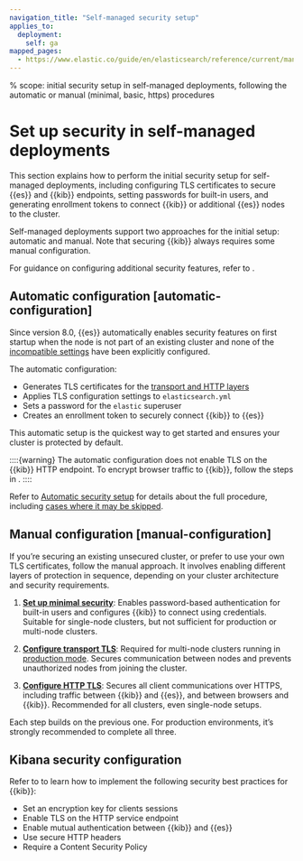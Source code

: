 ```yaml
---
navigation_title: "Self-managed security setup"
applies_to:
  deployment:
    self: ga
mapped_pages:
  - https://www.elastic.co/guide/en/elasticsearch/reference/current/manually-configure-security.html
---
```


% scope: initial security setup in self-managed deployments, following the automatic or manual (minimal, basic, https) procedures
# Set up security in self-managed deployments

This section explains how to perform the initial security setup for self-managed deployments, including configuring TLS certificates to secure {{es}} and {{kib}} endpoints, setting passwords for built-in users, and generating enrollment tokens to connect {{kib}} or additional {{es}} nodes to the cluster.

Self-managed deployments support two approaches for the initial setup: automatic and manual. Note that securing {{kib}} always requires some manual configuration.

For guidance on configuring additional security features, refer to [](./secure-your-cluster-deployment.md).

## Automatic configuration [automatic-configuration]

Since version 8.0, {{es}} automatically enables security features on first startup when the node is not part of an existing cluster and none of the [incompatible settings](./self-auto-setup.md#stack-existing-settings-detected) have been explicitly configured.

The automatic configuration:

* Generates TLS certificates for the [transport and HTTP layers](./secure-cluster-communications.md#communication-channels)
* Applies TLS configuration settings to `elasticsearch.yml`
* Sets a password for the `elastic` superuser
* Creates an enrollment token to securely connect {{kib}} to {{es}}

This automatic setup is the quickest way to get started and ensures your cluster is protected by default.

::::{warning}
The automatic configuration does not enable TLS on the {{kib}} HTTP endpoint. To encrypt browser traffic to {{kib}}, follow the steps in [](./set-up-basic-security-plus-https.md#encrypt-kibana-browser).
::::

Refer to [Automatic security setup](./self-auto-setup.md) for details about the full procedure, including [cases where it may be skipped](./self-auto-setup.md#stack-skip-auto-configuration).

## Manual configuration [manual-configuration]

If you’re securing an existing unsecured cluster, or prefer to use your own TLS certificates, follow the manual approach. It involves enabling different layers of protection in sequence, depending on your cluster architecture and security requirements.

1. **[Set up minimal security](set-up-minimal-security.md)**: Enables password-based authentication for built-in users and configures {{kib}} to connect using credentials. Suitable for single-node clusters, but not sufficient for production or multi-node clusters.

2. **[Configure transport TLS](./set-up-basic-security.md)**: Required for multi-node clusters running in [production mode](../deploy/self-managed/bootstrap-checks.md#dev-vs-prod-mode). Secures communication between nodes and prevents unauthorized nodes from joining the cluster.

3. **[Configure HTTP TLS](set-up-basic-security-plus-https.md)**: Secures all client communications over HTTPS, including traffic between {{kib}} and {{es}}, and between browsers and {{kib}}. Recommended for all clusters, even single-node setups.

Each step builds on the previous one. For production environments, it’s strongly recommended to complete all three.

## Kibana security configuration

Refer to [](./using-kibana-with-security.md) to learn how to implement the following security best practices for {{kib}}:

* Set an encryption key for clients sessions
* Enable TLS on the HTTP service endpoint
* Enable mutual authentication between {{kib}} and {{es}}
* Use secure HTTP headers
* Require a Content Security Policy